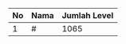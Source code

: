 | No | Nama            | Jumlah Level |
|----|-----------------|--------------|
| 1  | #    |    1065        |
